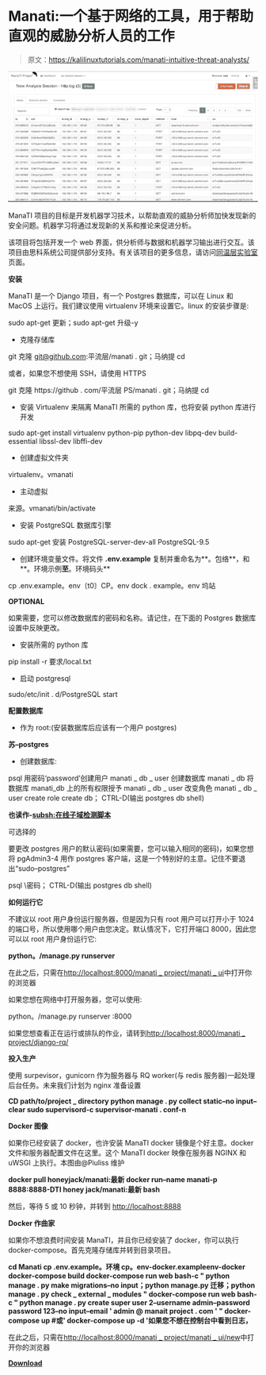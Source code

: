# Manati:一个基于网络的工具，用于帮助直观的威胁分析人员的工作

> 原文：<https://kalilinuxtutorials.com/manati-intuitive-threat-analysts/>

[![Manati : A Web-Based Tool To Assist The Work Of The Intuitive Threat Analysts](img/2df413d4616777772154448ecde2c84c.png "Manati : A Web-Based Tool To Assist The Work Of The Intuitive Threat Analysts")](https://1.bp.blogspot.com/-xEVUka4ii9s/XZq-fNA4QmI/AAAAAAAACz8/FdEK_kjDh90DNzyD00vGnEpVsn9XEgSrQCLcBGAsYHQ/s1600/Manati_4%2B%25281%2529.png)

ManaTI 项目的目标是开发机器学习技术，以帮助直观的威胁分析师加快发现新的安全问题。机器学习将通过发现新的关系和推论来促进分析。

该项目将包括开发一个 web 界面，供分析师与数据和机器学习输出进行交互。该项目由思科系统公司提供部分支持。有关该项目的更多信息，请访问[同温层实验室](https://www.stratosphereips.org/projects-manati/)页面。

**安装**

ManaTI 是一个 Django 项目，有一个 Postgres 数据库，可以在 Linux 和 MacOS 上运行。我们建议使用 virtualenv 环境来设置它。linux 的安装步骤是:

sudo apt-get 更新；sudo apt-get 升级-y

*   克隆存储库

git 克隆 git@github.com:平流层/manati . git；马纳提 cd

或者，如果您不想使用 SSH，请使用 HTTPS

git 克隆 https://github . com/平流层 PS/manati . git；马纳提 cd

*   安装 Virtualenv 来隔离 ManaTI 所需的 python 库，也将安装 python 库进行开发

sudo apt-get install virtualenv python-pip python-dev libpq-dev build-essential libssl-dev libffi-dev

*   创建虚拟文件夹

virtualenv。vmanati

*   主动虚拟

来源。vmanati/bin/activate

*   安装 PostgreSQL 数据库引擎

sudo apt-get 安装 PostgreSQL-server-dev-all PostgreSQL-9.5

*   创建环境变量文件。将文件 **.env.example** 复制并重命名为**。包络**，和**。环境示例**至**。环境码头**

cp .env.example。env〔t0〕CP。env dock . example。env 坞站

**OPTIONAL**

如果需要，您可以修改数据库的密码和名称。请记住，在下面的 Postgres 数据库设置中反映更改。

*   安装所需的 python 库

pip install -r 要求/local.txt

*   启动 postgresql

sudo/etc/init . d/PostgreSQL start

**配置数据库**

*   作为 root:(安装数据库后应该有一个用户 postgres)

**苏–postgres**

*   创建数据库:

psql
用密码‘password’创建用户 manati _ db _ user
创建数据库 manati _ db
将数据库 manati_db 上的所有权限授予 manati _ db _ user
改变角色 manati _ db _ user create role create db；
CTRL-D(输出 postgres db shell)

**也读作-[subsh:在线子域检测脚本](https://kalilinuxtutorials.com/sub-sh-online-subdomain-detect-script/)**

可选择的

要更改 postgres 用户的默认密码(如果需要，您可以输入相同的密码)，如果您想将 pgAdmin3-4 用作 postgres 客户端，这是一个特别好的主意。记住不要退出“sudo–postgres”

psql
\密码；
CTRL-D(输出 postgres db shell)

**如何运行它**

不建议以 root 用户身份运行服务器，但是因为只有 root 用户可以打开小于 1024 的端口号，所以使用哪个用户由您决定。默认情况下，它打开端口 8000，因此您可以以 root 用户身份运行它:

**python。/manage.py runserver**

在此之后，只需在[http://localhost:8000/manati _ project/manati _ ui](http://localhost:8000/manati_project/manati_ui)中打开你的浏览器

如果您想在网络中打开服务器，您可以使用:

python。/manage.py runserver :8000

如果您想查看正在运行或排队的作业，请转到[http://localhost:8000/manati _ project/django-rq/](http://localhost:8000/manati_project/django-rq/)

**投入生产**

使用 surpevisor，gunicorn 作为服务器与 RQ worker(与 redis 服务器)一起处理后台任务。未来我们计划为 nginx 准备设置

**CD path/to/project _ directory
python manage . py collect static–no input–clear
sudo supervisord-c supervisor-manati . conf-n**

**Docker 图像**

如果你已经安装了 docker，也许安装 ManaTI docker 镜像是个好主意。docker 文件和服务器配置文件在这里。这个 ManaTI docker 映像在服务器 NGINX 和 uWSGI 上执行。本图由@Piuliss 维护

**docker pull honeyjack/manati:最新
docker run–name manati-p 8888:8888-DTI honey jack/manati:最新 bash**

然后，等待 5 或 10 秒钟，并转到 [http://localhost:8888](http://localhost:8888)

**Docker 作曲家**

如果你不想浪费时间安装 ManaTI，并且你已经安装了 docker，你可以执行 docker-compose。首先克隆存储库并转到目录项目。

**cd Manati
cp .env.example。环境
cp。env-docker.exampleenv-docker
docker-compose build
docker-compose run web bash-c " python manage . py make migrations–no input；python manage.py 迁移；python manage . py check _ external _ modules "
docker-compose run web bash-c " python manage . py create super user 2–username admin–password password 123–no input–email ' admin @ manait project . com ' "
docker-compose up #或' docker-compose up -d '如果您不想在控制台中看到日志，**

在此之后，只需在[http://localhost:8000/manati _ project/manati _ ui/new](http://localhost:8000/manati_project/manati_ui/new)中打开你的浏览器

[**Download**](https://github.com/stratosphereips/Manati)